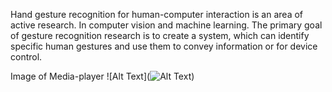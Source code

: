 Hand gesture recognition for human-computer interaction is an area of active research. In computer vision and machine learning.
The primary goal of gesture recognition research is to create a system, which can identify specific human gestures and use them to convey information or for device control.

Image of Media-player
![Alt Text](![Alt Text](https://example.com/image1.png))
